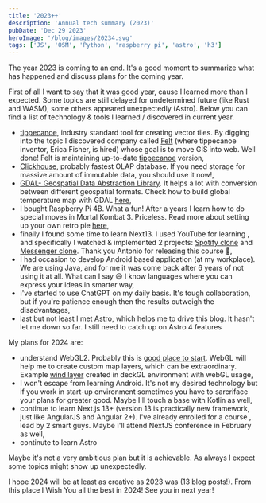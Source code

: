 ```yaml
---
title: '2023++'
description: 'Annual tech summary (2023)'
pubDate: 'Dec 29 2023'
heroImage: '/blog/images/20234.svg'
tags: ['JS', 'OSM', 'Python', 'raspberry pi', 'astro', 'h3']
---
```


The year 2023 is coming to an end. It's a good moment to summarize what has happened and discuss plans for the coming year.

First of all I want to say that it was good year, cause I learned more than I expected. Some topics are still delayed for undetermined future (like Rust and WASM), some others appeared unexpectedly (Astro). Below you can find a list of technology & tools I learned / discovered in current year.

<ul>
    <li><a href="https://github.com/mapbox/tippecanoe" target="_blank">tippecanoe</a>, industry standard tool for creating vector tiles. By digging into the topic I discovered company called <a href="https://felt.com/">Felt</a> (where tippecanoe inventor,  Erica Fisher,  is hired) whose goal is to move GIS into web. Well done! Felt is maintaining up-to-date <a href="https://github.com/felt/tippecanoe/" target="_blank">tippecanoe</a> version, </li>
    <li><a href="https://clickhouse.com/" target="_blank">Clickhouse</a>, probably fastest OLAP database. If you need storage for massive amount of immutable data, you should use it now!,</li>
    <li><a href="https://gdal.org/index.html">GDAL- Geospatial Data Abstraction Library</a>. It helps a lot with conversion between different geospatial formats. Check how to build global temperature map with GDAL <a href="/blog/what-is-the-weather/">here</a>,</li>
    <li>I bought Raspberry Pi 4B. What a fun! After a years I learn how to do special moves in Mortal Kombat 3. Priceless. Read more about setting up your own retro pie <a href="/blog/mario-is-back/" target="_blank">here</a>,</li>
    <li>finally I found some time to learn Next13. I used YouTube for learning , and specifically I watched & implemented 2 projects: <a href="https://www.youtube.com/watch?v=2aeMRB8LL4o&ab_channel=CodeWithAntonio" target="_blank">Spotify clone</a> and <a href="https://www.youtube.com/watch?v=PGPGcKBpAk8&ab_channel=CodeWithAntonio" target="_blank">Messenger clone</a>. Thank you Antonio for releasing this course 🙏,</li>
    <li>I had occasion to develop Android based application (at my workplace). We are using Java, and for me it was come back after 6 years of not using it at all. What can I say 😅 I know languages where you can express your ideas in smarter way,</li>
    <li>I've started to use ChatGPT on my daily basis. It's tough collaboration, but if you're patience enough then the results outweigh the disadvantages,</li>
    <li>last but not least I met <a href="https://astro.build/" target="_blank">Astro</a>, which helps me to drive this blog. It hasn't let me down so far. I still need to catch up on Astro 4 features</li>
</ul>

My plans for 2024 are:

<ul>
    <li>understand WebGL2. Probably this is <a href="https://webgl2fundamentals.org/" target="_blank">good place to start</a>. WebGL will help me to create custom map layers, which can be extraordinary. Example <a href="https://philogb.github.io/page/wind/" >wind layer</a> created in deckGL environment</a> with webGL usage,</li>
    <li>I won't escape from learning Android. It's not my desired technology but if you work in start-up environment sometimes you have to sarcriface your plans for greater good. Maybe I'll touch a base with Kotlin as well,</li>
    <li>continue to learn Next.js 13+ (version 13 is practically new framework, just like AngularJS and Angular 2+). I've already enrolled for a course , lead by 2 smart guys. Maybe I'll attend NextJS conference in February as well, </li>
    <li>continute to learn Astro</li>
</ul>

Maybe it's not a very ambitious plan but it is achievable. As always I expect some topics might show up unexpectedly.

I hope 2024 will be at least as creative as 2023 was (13 blog posts!). From this place I Wish You all the best in 2024! See you in next year!
